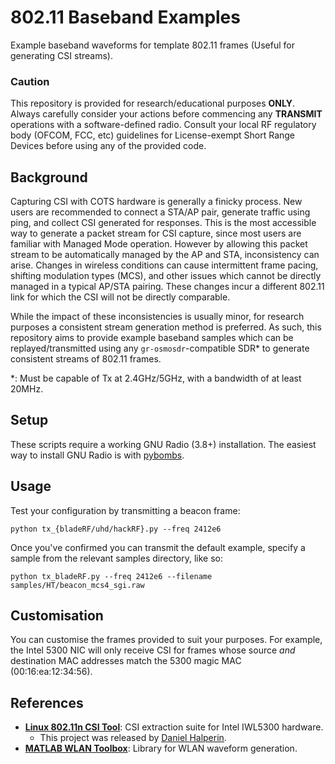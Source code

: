 # 802.11 Baseband Examples

Example baseband waveforms for template 802.11 frames (Useful for generating CSI streams).

### Caution

This repository is provided for research/educational purposes **ONLY**. Always carefully consider your actions before commencing any **TRANSMIT** operations with a software-defined radio. Consult your local RF regulatory body (OFCOM, FCC, etc) guidelines for License-exempt Short Range Devices before using any of the provided code.

## Background

Capturing CSI with COTS hardware is generally a finicky process. New users are recommended to connect a STA/AP pair, generate traffic using ping, and collect CSI generated for responses. This is the most accessible way to generate a packet stream for CSI capture, since most users are familiar with Managed Mode operation. However by allowing this packet stream to be automatically managed by the AP and STA, inconsistency can arise. Changes in wireless conditions can cause intermittent frame pacing, shifting modulation types (MCS), and other issues which cannot be directly managed in a typical AP/STA pairing. These changes incur a different 802.11 link for which the CSI will not be directly comparable.

While the impact of these inconsistencies is usually minor, for research purposes a consistent stream generation method is preferred. As such, this repository aims to provide example baseband samples which can be replayed/transmitted using any `gr-osmosdr`-compatible SDR* to generate consistent streams of 802.11 frames.

\*: Must be capable of Tx at 2.4GHz/5GHz, with a bandwidth of at least 20MHz. 

## Setup

These scripts require a working GNU Radio (3.8+) installation. The easiest way to install GNU Radio is with [pybombs](https://github.com/gnuradio/pybombs).

## Usage

Test your configuration by transmitting a beacon frame:

```console
python tx_{bladeRF/uhd/hackRF}.py --freq 2412e6
```

Once you've confirmed you can transmit the default example, specify a sample from the relevant samples directory, like so:

```console
python tx_bladeRF.py --freq 2412e6 --filename samples/HT/beacon_mcs4_sgi.raw
```

## Customisation

You can customise the frames provided to suit your purposes. For example, the Intel 5300 NIC will only receive CSI for frames whose source *and* destination MAC addresses match the 5300 magic MAC (00:16:ea:12:34:56).

## References

- **[Linux 802.11n CSI Tool](https://dhalperi.github.io/linux-80211n-csitool/)**: CSI extraction suite for Intel IWL5300 hardware.
  - This project was released by [Daniel Halperin](http://github.com/dhalperi).
- **[MATLAB WLAN Toolbox](https://uk.mathworks.com/products/wlan.html)**: Library for WLAN waveform generation.

